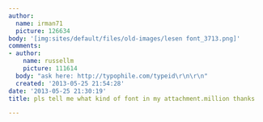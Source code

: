 ```yaml
---
author:
  name: irman71
  picture: 126634
body: '[img:sites/default/files/old-images/lesen font_3713.png]'
comments:
- author:
    name: russellm
    picture: 111614
  body: "ask here: http://typophile.com/typeid\r\n\r\n"
  created: '2013-05-25 21:54:28'
date: '2013-05-25 21:30:19'
title: pls tell me what kind of font in my attachment.million thanks

---
```

